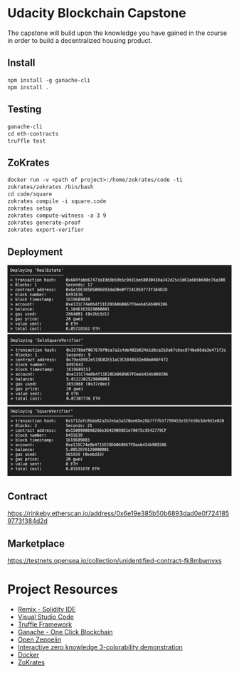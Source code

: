 # Udacity Blockchain Capstone

The capstone will build upon the knowledge you have gained in the course in order to build a decentralized housing product. 

## Install
```
npm install -g ganache-cli
npm install .
```

## Testing
```
ganache-cli
cd eth-contracts
truffle test
```

## ZoKrates
```
docker run -v <path of project>:/home/zokrates/code -ti zokrates/zokrates /bin/bash
cd code/square
zokrates compile -i square.code
zokrates setup
zokrates compute-witness -a 3 9
zokrates generate-proof
zokrates export-verifier
```

## Deployment
![alt text](https://github.com/15077693d/Blockchain-Capstone/blob/master/images/RE-deployment.png?raw=true)
![alt text](https://github.com/15077693d/Blockchain-Capstone/blob/master/images/SSV-deployment.png?raw=true)
![alt text](https://github.com/15077693d/Blockchain-Capstone/blob/master/images/SV-deployment.png?raw=true)

## Contract
https://rinkeby.etherscan.io/address/0x6e19e385b50b6893dad0e0f7241859773f384d2d

## Marketplace
https://testnets.opensea.io/collection/unidentified-contract-fk8mbwnvxs

# Project Resources

* [Remix - Solidity IDE](https://remix.ethereum.org/)
* [Visual Studio Code](https://code.visualstudio.com/)
* [Truffle Framework](https://truffleframework.com/)
* [Ganache - One Click Blockchain](https://truffleframework.com/ganache)
* [Open Zeppelin ](https://openzeppelin.org/)
* [Interactive zero knowledge 3-colorability demonstration](http://web.mit.edu/~ezyang/Public/graph/svg.html)
* [Docker](https://docs.docker.com/install/)
* [ZoKrates](https://github.com/Zokrates/ZoKrates)
